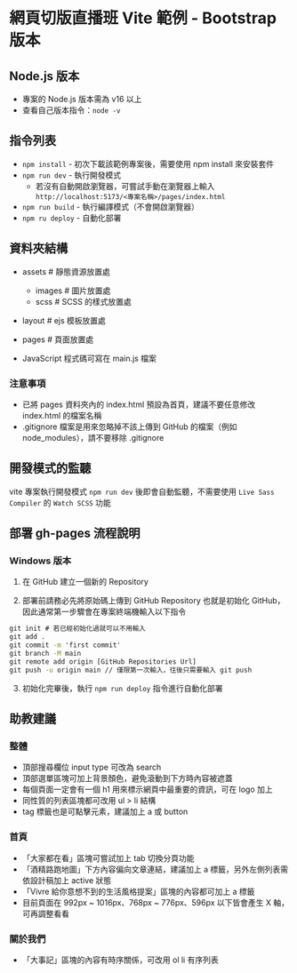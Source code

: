 # 網頁切版直播班 Vite 範例 - Bootstrap 版本

## Node.js 版本

- 專案的 Node.js 版本需為 v16 以上
- 查看自己版本指令：`node -v`

## 指令列表

- `npm install` - 初次下載該範例專案後，需要使用 npm install 來安裝套件
- `npm run dev` - 執行開發模式
  - 若沒有自動開啟瀏覽器，可嘗試手動在瀏覽器上輸入
    `http://localhost:5173/<專案名稱>/pages/index.html`
- `npm run build` - 執行編譯模式（不會開啟瀏覽器）
- `npm ru deploy` - 自動化部署

## 資料夾結構

- assets # 靜態資源放置處

  - images # 圖片放置處
  - scss # SCSS 的樣式放置處

- layout # ejs 模板放置處
- pages # 頁面放置處

- JavaScript 程式碼可寫在 main.js 檔案

### 注意事項

- 已將 pages 資料夾內的 index.html 預設為首頁，建議不要任意修改 index.html 的檔案名稱
- .gitignore 檔案是用來忽略掉不該上傳到 GitHub 的檔案（例如 node_modules），請不要移除 .gitignore

## 開發模式的監聽

vite 專案執行開發模式 `npm run dev` 後即會自動監聽，不需要使用 `Live Sass Compiler` 的 `Watch SCSS` 功能

## 部署 gh-pages 流程說明

### Windows 版本

1. 在 GitHub 建立一個新的 Repository

2. 部署前請務必先將原始碼上傳到 GitHub Repository 也就是初始化 GitHub，因此通常第一步驟會在專案終端機輸入以下指令

```cmd
git init # 若已經初始化過就可以不用輸入
git add .
git commit -m 'first commit'
git branch -M main
git remote add origin [GitHub Repositories Url]
git push -u origin main // 僅限第一次輸入，往後只需要輸入 git push
```

3. 初始化完畢後，執行 `npm run deploy` 指令進行自動化部署

## 助教建議

### 整體

- 頂部搜尋欄位 input type 可改為 search
- 頂部選單區塊可加上背景顏色，避免滾動到下方時內容被遮蓋
- 每個頁面一定會有一個 h1 用來標示網頁中最重要的資訊，可在 logo 加上
- 同性質的列表區塊都可改用 ul > li 結構
- tag 標籤也是可點擊元素，建議加上 a 或 button

### 首頁

- 「大家都在看」區塊可嘗試加上 tab 切換分頁功能
- 「酒精路跑地圖」下方內容偏向文章連結，建議加上 a 標籤，另外左側列表需依設計稿加上 active 狀態
- 「Vivre 給你意想不到的生活風格提案」區塊的內容都可加上 a 標籤
- 目前頁面在 992px ~ 1016px、768px ~ 776px、596px 以下皆會產生 X 軸，可再調整看看

### 關於我們

- 「大事記」區塊的內容有時序關係，可改用 ol li 有序列表
